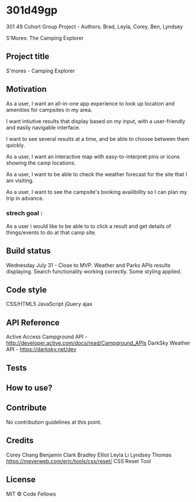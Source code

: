 # 301d49gp
301 49 Cohort Group Project - Authors: Brad, Leyla, Corey, Ben, Lyndsey

S'Mores: The Camping Explorer


## Project title
S'mores - Camping Explorer 


## Motivation
As a user, I want an all-in-one app experience to look up location and amenities for campsites in my area. 

I want intiutive results that display based on my input, with a user-friendly and easily navigable interface.

I want to see several results at a time, and be able to choose between them quickly. 

As a user, I want an interactive map with easy-to-interpret pins or icons showing the camp locations. 

As a user, I want to be able to check the weather forecast for the site that I am visiting. 

As a user, I want to see the campsite's booking availibility so I can plan my trip in advance. 


### strech goal :

As a user i would like to be able to to click a result and get details of things/events to do at that camp site.


## Build status
Wednesday July 31 - Close to MVP. Weather and Parks APIs results displaying. Search functionality working correctly. Some styling applied.


## Code style
CSS/HTML5 
JavaScript
jQuery 
ajax


## API Reference
Active Access Campground API - http://developer.active.com/docs/read/Campground_APIs
DarkSky Weather API - https://darksky.net/dev

## Tests


## How to use?


## Contribute
No contribution guidelines at this point. 

## Credits
Corey Chang
Benjamin Clark
Bradley Elliot 
Leyla Li 
Lyndsey Thomas
https://meyerweb.com/eric/tools/css/reset/ CSS Reset Tool

## License
MIT © Code Fellows

